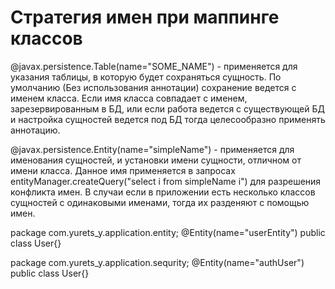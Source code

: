 # Стратегия имен при маппинге классов
@javax.persistence.Table(name="SOME_NAME") - применяется для указания таблицы, в которую будет сохраняться сущность.
По умолчанию (Без использования аннотации) сохранение ведется с именем класса. Если имя класса совпадает с именем, зарезервированным в БД,
или если работа ведется с существующей БД и настройка сущностей ведется под БД тогда целесообразно применять аннотацию.

@javax.persistence.Entity(name="simpleName") - применяется для именования сущностей, и установки имени сущности, отличном от имени класса.
Данное имя применяется в запросах entityManager.createQuery("select i from simpleName i") для разрешения конфликта имен.
В случаи если в приложении есть несколько классов сущностей с одинаковыми именами, тогда их разденяют с помощью имен.

package com.yurets_y.application.entity;
@Entity(name="userEntity")
public class User{}

package com.yurets_y.application.sequrity;
@Entity(name="authUser")
public class User{}